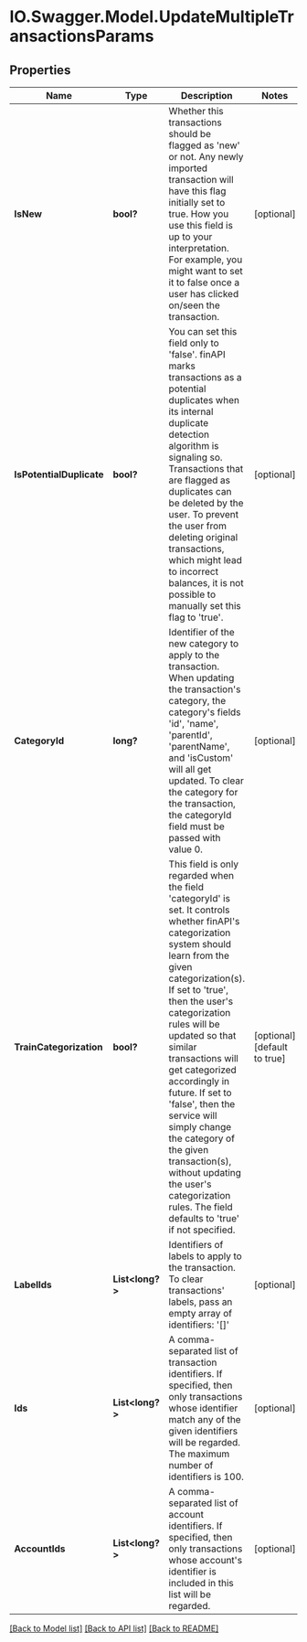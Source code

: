 # IO.Swagger.Model.UpdateMultipleTransactionsParams
## Properties

Name | Type | Description | Notes
------------ | ------------- | ------------- | -------------
**IsNew** | **bool?** | Whether this transactions should be flagged as &#39;new&#39; or not. Any newly imported transaction will have this flag initially set to true. How you use this field is up to your interpretation. For example, you might want to set it to false once a user has clicked on/seen the transaction. | [optional] 
**IsPotentialDuplicate** | **bool?** | You can set this field only to &#39;false&#39;. finAPI marks transactions as a potential duplicates  when its internal duplicate detection algorithm is signaling so. Transactions that are flagged as duplicates can be deleted by the user. To prevent the user from deleting original transactions, which might lead to incorrect balances, it is not possible to manually set this flag to &#39;true&#39;. | [optional] 
**CategoryId** | **long?** | Identifier of the new category to apply to the transaction. When updating the transaction&#39;s category, the category&#39;s fields &#39;id&#39;, &#39;name&#39;, &#39;parentId&#39;, &#39;parentName&#39;, and &#39;isCustom&#39; will all get updated. To clear the category for the transaction, the categoryId field must be passed with value 0. | [optional] 
**TrainCategorization** | **bool?** | This field is only regarded when the field &#39;categoryId&#39; is set. It controls whether finAPI&#39;s categorization system should learn from the given categorization(s). If set to &#39;true&#39;, then the user&#39;s categorization rules will be updated so that similar transactions will get categorized accordingly in future. If set to &#39;false&#39;, then the service will simply change the category of the given transaction(s), without updating the user&#39;s categorization rules. The field defaults to &#39;true&#39; if not specified. | [optional] [default to true]
**LabelIds** | **List&lt;long?&gt;** | Identifiers of labels to apply to the transaction. To clear transactions&#39; labels, pass an empty array of identifiers: &#39;[]&#39; | [optional] 
**Ids** | **List&lt;long?&gt;** | A comma-separated list of transaction identifiers. If specified, then only transactions whose identifier match any of the given identifiers will be regarded. The maximum number of identifiers is 100. | [optional] 
**AccountIds** | **List&lt;long?&gt;** | A comma-separated list of account identifiers. If specified, then only transactions whose account&#39;s identifier is included in this list will be regarded. | [optional] 

[[Back to Model list]](../README.md#documentation-for-models) [[Back to API list]](../README.md#documentation-for-api-endpoints) [[Back to README]](../README.md)

